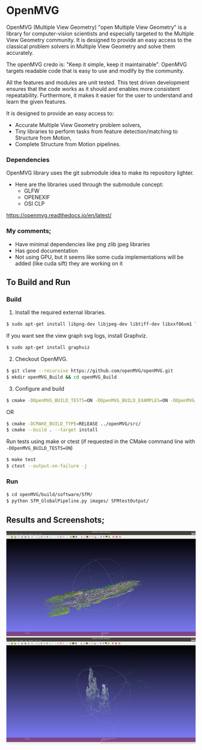 # OpenMVG
OpenMVG (Multiple View Geometry) "open Multiple View Geometry" is a library for computer-vision scientists and especially targeted to the Multiple View Geometry community. It is designed to provide an easy access to the classical problem solvers in Multiple View Geometry and solve them accurately.

The openMVG credo is: "Keep it simple, keep it maintainable". OpenMVG targets readable code that is easy to use and modify by the community.

All the features and modules are unit tested. This test driven development ensures that the code works as it should and enables more consistent repeatability. Furthermore, it makes it easier for the user to understand and learn the given features.

It is designed to provide an easy access to:
- Accurate Multiple View Geometry problem solvers,
- Tiny libraries to perform tasks from feature detection/matching to Structure from Motion,
- Complete Structure from Motion pipelines.

### Dependencies
OpenMVG library uses the git submodule idea to make its repository lighter.
- Here are the libraries used through the submodule concept:
    - GLFW 
    - OPENEXIF
    - OSI CLP

https://openmvg.readthedocs.io/en/latest/

### My comments;
- Have minimal dependencies like png zlib jpeg libraries
- Has good documentation
- Not using GPU, but it seems like some cuda implementations will be added (like cuda sift) they are working on it

## To Build and Run

### Build

1. Install the required external libraries.
```bash
$ sudo apt-get install libpng-dev libjpeg-dev libtiff-dev libxxf86vm1 libxxf86vm-dev libxi-dev libxrandr-dev
```
If you want see the view graph svg logs, install Graphviz.
```bash
$ sudo apt-get install graphviz
```

2. Checkout OpenMVG.
```bash
$ git clone --recursive https://github.com/openMVG/openMVG.git
$ mkdir openMVG_Build && cd openMVG_Build
```

3. Configure and build

```bash
$ cmake -DOpenMVG_BUILD_TESTS=ON -DOpenMVG_BUILD_EXAMPLES=ON -DOpenMVG_BUILD_SOFTWARES=ON -DOpenCV_DIR="/opencv-installations/opencv3/share/OpenCV/" -DOpenMVG_USE_OPENCV=ON  -DCMAKE_BUILD_TYPE=RELEASE -DCMAKE_INSTALL_PREFIX:STRING="/openMVG/install/" ../src/
```
OR

```bash
$ cmake -DCMAKE_BUILD_TYPE=RELEASE ../openMVG/src/
$ cmake --build . --target install
```

Run tests using make or ctest (if requested in the CMake command line with `-DOpenMVG_BUILD_TESTS=ON`)
```bash
$ make test
$ ctest --output-on-failure -j
```

### Run

```bash
$ cd openMVG/build/software/SfM/
$ python SfM_GlobalPipeline.py images/ SFMtestOutput/
```

## Results and Screenshots;
![openMVG_sfm.png](openMVG_sfm.png)
![openMVG_result.png](openMVG_result.png)